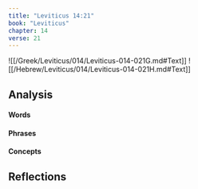 ```yaml
---
title: "Leviticus 14:21"
book: "Leviticus"
chapter: 14
verse: 21
---
```

![[/Greek/Leviticus/014/Leviticus-014-021G.md#Text]]
![[/Hebrew/Leviticus/014/Leviticus-014-021H.md#Text]]

## Analysis

#### Words

#### Phrases

#### Concepts

## Reflections
